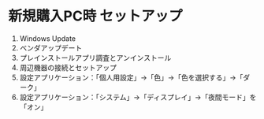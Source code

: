 # 新規購入PC時 セットアップ

1. Windows Update
2. ベンダアップデート
3. プレインストールアプリ調査とアンインストール
4. 周辺機器の接続とセットアップ
5. 設定アプリケーション：「個人用設定」→「色」→「色を選択する」→「ダーク」
6. 設定アプリケーション：「システム」→「ディスプレイ」→「夜間モード」を「オン」
